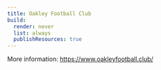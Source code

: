 ```yaml
---
title: Oakley Football Club
build:
  render: never
  list: always
  publishResources: true
---
```

More information: https://www.oakleyfootball.club/
